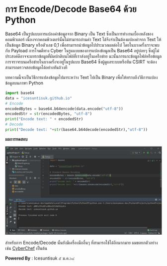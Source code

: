 # การ Encode/Decode Base64 ด้วย Python

Base64 เป็นรูปแบบการแปลงค่าข้อมูลจาก Binary เป็น Text ซึ่งเป็นการทำงานเบื้องหลังของคอมพิวเตอร์ เนื่องจากคอมพิวเตอร์นั้นไม่สามารถอ่านค่า Text ได้จึงจำเป็นต้องแปลงค่าจาก Text ให้เป็นข้อมูล Binary หรือตัวเลข 0,1 เพื่อสามารถนำข้อมูลไปประมวลผลต่อไป โดยในบางครั้งเราจะพบกับ Payload การโจมตีทาง Cyber ในรูแแบบของการแปลงข้อมูลเป็น Base64 อยู่บ่อยๆ ซึ่งผู้ไม่ประสงค์ดีอาจจะแทรกข้อมูลที่ผิดปกติบนไฟล์ที่เราส่งอยู่ในเครือข่าย ฉะนั้นการแกะข้อมูลไฟล์หรือข้อมูลการจราจรบนเครือข่ายในบางครั้งจะอยู่ในรูปแบบ Base64 ซึ่งผู้ดูแลระบบหรือทีม CSIRT จะต้องสามารถตรวจสอบข้อมูลได้อย่างทันถ้วงที

บทความนี้จะเป็นวิธีการแปลงข้อมูลไปมาระหว่าง Text ไปเป็น Binary เพื่อให้ทราบถึงวิธีการแปลงข้อมูลบนภาษา Python 

``` python
import base64
data = "icesuntisuk.github.io"
# Encode
encodedBytes = base64.b64encode(data.encode("utf-8"))
encodedStr = str(encodedBytes, "utf-8")
print("Encode text: " + encodedStr)
# Decode
print("Decode text: "+str(base64.b64decode(encodedStr),"utf-8"))
```

**ผลการทดสอบ**

![](/KB/img/base64.png)

สำหรับการ Encode/Decode นั้นยังมีเครื่องมืออื่นๆ ที่สามารถใช้ได้อีกมากมาย ผมขอยกตัวอย่างเช่น [CyberChef](https://gchq.github.io/CyberChef/) เป็นต้น


**Powered By** : 
Icesuntisuk 
๕ ม.ค.๖๔